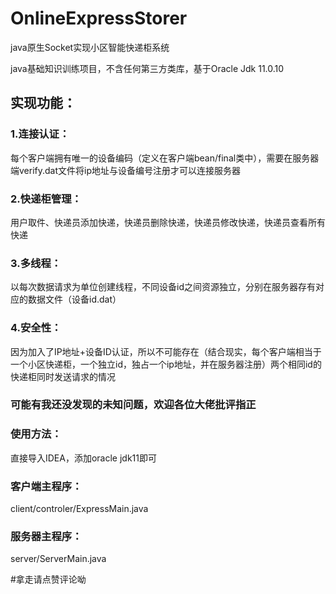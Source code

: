 # OnlineExpressStorer
java原生Socket实现小区智能快递柜系统

java基础知识训练项目，不含任何第三方类库，基于Oracle Jdk 11.0.10

## 实现功能：

### 1.连接认证：

每个客户端拥有唯一的设备编码（定义在客户端bean/final类中），需要在服务器端verify.dat文件将ip地址与设备编号注册才可以连接服务器

### 2.快递柜管理：

用户取件、快递员添加快递，快递员删除快递，快递员修改快递，快递员查看所有快递

### 3.多线程：

以每次数据请求为单位创建线程，不同设备id之间资源独立，分别在服务器存有对应的数据文件（设备id.dat）

### 4.安全性：

因为加入了IP地址+设备ID认证，所以不可能存在（结合现实，每个客户端相当于一个小区快递柜，一个独立id，独占一个ip地址，并在服务器注册）两个相同id的快递柜同时发送请求的情况

### 可能有我还没发现的未知问题，欢迎各位大佬批评指正



### 使用方法：

直接导入IDEA，添加oracle jdk11即可

### 客户端主程序：

client/controler/ExpressMain.java

### 服务器主程序：

server/ServerMain.java

#拿走请点赞评论呦

